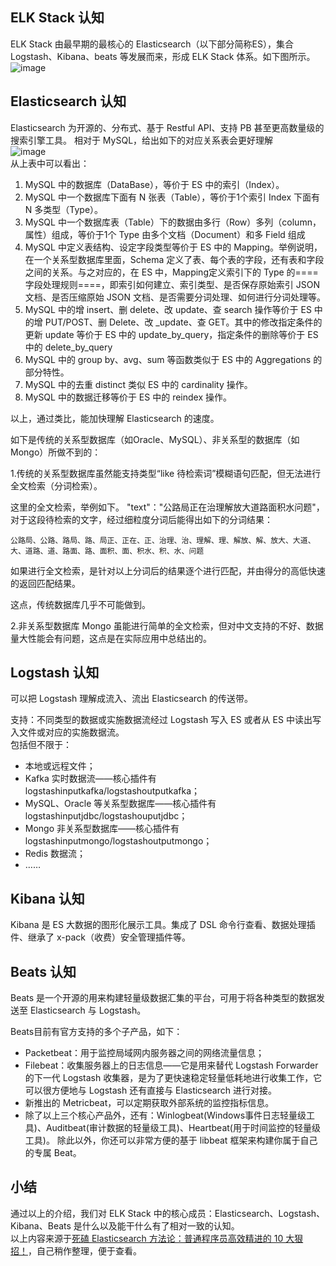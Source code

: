 ## ELK Stack 认知
ELK Stack 由最早期的最核心的 Elasticsearch（以下部分简称ES），集合 Logstash、Kibana、beats 等发展而来，形成 ELK Stack 体系。如下图所示。<br/>
![image](https://github.com/suxiongwei/elasticsearch-jest-demo/tree/master/src/main/webapp/img/es.jpg)
## Elasticsearch 认知
Elasticsearch 为开源的、分布式、基于 Restful API、支持 PB 甚至更高数量级的搜索引擎工具。
相对于 MySQL，给出如下的对应关系表会更好理解<br/>
![image](https://github.com/suxiongwei/elasticsearch-jest-demo/tree/master/src/main/webapp/img/es1.jpg)<br/>
从上表中可以看出：
1. MySQL 中的数据库（DataBase），等价于 ES 中的索引（Index）。
2. MySQL 中一个数据库下面有 N 张表（Table），等价于1个索引 Index 下面有 N 多类型（Type）。
3. MySQL 中一个数据库表（Table）下的数据由多行（Row）多列（column，属性）组成，等价于1个 Type 由多个文档（Document）和多 Field 组成
4. MySQL 中定义表结构、设定字段类型等价于 ES 中的 Mapping。举例说明，在一个关系型数据库里面，Schema 定义了表、每个表的字段，还有表和字段之间的关系。与之对应的，在 ES 中，Mapping定义索引下的 Type 的====字段处理规则====，即索引如何建立、索引类型、是否保存原始索引 JSON 文档、是否压缩原始 JSON 文档、是否需要分词处理、如何进行分词处理等。
5. MySQL 中的增 insert、删 delete、改 update、查 search 操作等价于 ES 中的增 PUT/POST、删 Delete、改 _update、查 GET。其中的修改指定条件的更新 update 等价于 ES 中的 update_by_query，指定条件的删除等价于 ES 中的 delete_by_query
6. MySQL 中的 group by、avg、sum 等函数类似于 ES 中的 Aggregations 的部分特性。
7. MySQL 中的去重 distinct 类似 ES 中的 cardinality 操作。
8. MySQL 中的数据迁移等价于 ES 中的 reindex 操作。 

以上，通过类比，能加快理解 Elasticsearch 的速度。

如下是传统的关系型数据库（如Oracle、MySQL）、非关系型的数据库（如 Mongo）所做不到的：

1.传统的关系型数据库虽然能支持类型“like 待检索词”模糊语句匹配，但无法进行全文检索（分词检索）。

这里的全文检索，举例如下。
"text"："公路局正在治理解放大道路面积水问题"，对于这段待检索的文字，经过细粒度分词后能得出如下的分词结果：
```
公路局、公路、路局、路、局正、正在、正、治理、治、理解、理、解放、解、放大、大道、大、道路、道、路面、路、面积、面、积水、积、水、问题
```
如果进行全文检索，是针对以上分词后的结果逐个进行匹配，并由得分的高低快速的返回匹配结果。

这点，传统数据库几乎不可能做到。

2.非关系型数据库 Mongo 虽能进行简单的全文检索，但对中文支持的不好、数据量大性能会有问题，这点是在实际应用中总结出的。

## Logstash 认知
可以把 Logstash 理解成流入、流出 Elasticsearch 的传送带。

支持：不同类型的数据或实施数据流经过 Logstash 写入 ES 或者从 ES 中读出写入文件或对应的实施数据流。<br/>
包括但不限于：
- 本地或远程文件；
- Kafka 实时数据流——核心插件有 logstashinputkafka/logstashoutputkafka；
- MySQL、Oracle 等关系型数据库——核心插件有 logstashinputjdbc/logstashouputjdbc；
- Mongo 非关系型数据库——核心插件有 logstashinputmongo/logstashoutputmongo；
- Redis 数据流；
- ……

## Kibana 认知
Kibana 是 ES 大数据的图形化展示工具。集成了 DSL 命令行查看、数据处理插件、继承了 x-pack（收费）安全管理插件等。

## Beats 认知
Beats 是一个开源的用来构建轻量级数据汇集的平台，可用于将各种类型的数据发送至 Elasticsearch 与 Logstash。

Beats目前有官方支持的多个子产品，如下：
- Packetbeat：用于监控局域网内服务器之间的网络流量信息；
- Filebeat：收集服务器上的日志信息——它是用来替代 Logstash Forwarder 的下一代 Logstash 收集器，是为了更快速稳定轻量低耗地进行收集工作，它可以很方便地与 Logstash 还有直接与 Elasticsearch 进行对接。
- 新推出的 Metricbeat，可以定期获取外部系统的监控指标信息。
- 除了以上三个核心产品外，还有：Winlogbeat(Windows事件日志轻量级工具)、Auditbeat(审计数据的轻量级工具)、Heartbeat(用于时间监控的轻量级工具)。 除此以外，你还可以非常方便的基于 libbeat 框架来构建你属于自己的专属 Beat。

## 小结
通过以上的介绍，我们对 ELK Stack 中的核心成员：Elasticsearch、Logstash、Kibana、Beats 是什么以及能干什么有了相对一致的认知。<br/>
以上内容来源于[死磕 Elasticsearch 方法论：普通程序员高效精进的 10 大狠招！](https://mp.weixin.qq.com/s/stC_xMP1n3aQ-0ZNAc3eQA)，自己稍作整理，便于查看。